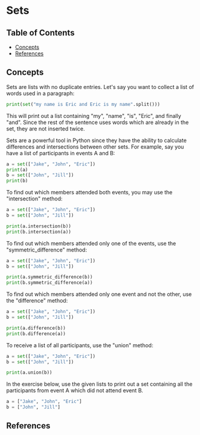 # Sets

## Table of Contents

<!-- START doctoc generated TOC please keep comment here to allow auto update -->
<!-- DON'T EDIT THIS SECTION, INSTEAD RE-RUN doctoc TO UPDATE -->

- [Concepts](#concepts)
- [References](#references)

<!-- END doctoc generated TOC please keep comment here to allow auto update -->

## Concepts

Sets are lists with no duplicate entries.
Let's say you want to collect a list of words used in a paragraph:

```python
print(set("my name is Eric and Eric is my name".split()))
```

This will print out a list containing "my", "name", "is", "Eric", and finally "and".
Since the rest of the sentence uses words which are already in the set,
they are not inserted twice.

Sets are a powerful tool in Python since they have the ability to calculate differences
and intersections between other sets.
For example, say you have a list of participants in events A and B:

```python
a = set(["Jake", "John", "Eric"])
print(a)
b = set(["John", "Jill"])
print(b)
```

To find out which members attended both events, you may use the "intersection" method:

```python
a = set(["Jake", "John", "Eric"])
b = set(["John", "Jill"])

print(a.intersection(b))
print(b.intersection(a))
```

To find out which members attended only one of the events,
use the "symmetric_difference" method:

```python
a = set(["Jake", "John", "Eric"])
b = set(["John", "Jill"])

print(a.symmetric_difference(b))
print(b.symmetric_difference(a))
```

To find out which members attended only one event and not the other,
use the "difference" method:

```python
a = set(["Jake", "John", "Eric"])
b = set(["John", "Jill"])

print(a.difference(b))
print(b.difference(a))
```

To receive a list of all participants, use the "union" method:

```python
a = set(["Jake", "John", "Eric"])
b = set(["John", "Jill"])

print(a.union(b))
```

In the exercise below,
use the given lists to print out a set containing all the participants
from event A which did not attend event B.

```python
a = ["Jake", "John", "Eric"]
b = ["John", "Jill"]
```

## References
